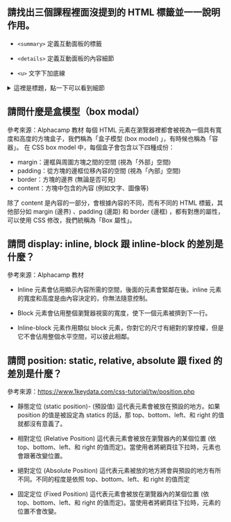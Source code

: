 ## 請找出三個課程裡面沒提到的 HTML 標籤並一一說明作用。

+ `<summary>` 定義互動面板的標籤

+ `<details>` 定義互動面板的內容細節

+ `<u>` 文字下加底線

<details>
  <summary>這裡是標題，點一下可以看到細節</summary>
  <p> 細節內容在<u>這邊</u></p>
</details>


## 請問什麼是盒模型（box modal）

參考來源：Alphacamp 教材
每個 HTML 元素在瀏覽器裡都會被視為一個具有寬度和高度的方塊盒子，我們稱為「盒子模型 (box model) 」，有時候也稱為「容器」。
在 CSS box model 中，每個盒子會包含以下四種成份：

+ margin：邊框與周圍方塊之間的空間 (視為「外部」空間)
+ padding：從方塊的邊框位移內容的空間 (視為「內部」空間)
+ border：方塊的邊界 (無論是否可見)
+ content：方塊中包含的內容 (例如文字、圖像等)

除了 content 是內容的一部分，會根據內容的不同，而有不同的 HTML 標籤，其他部分如 margin (邊界) 、padding (邊距) 和 border (邊框) ，都有對應的屬性，可以使用 CSS 修改，我們統稱為「Box 屬性」。


## 請問 display: inline, block 跟 inline-block 的差別是什麼？

參考來源：Alphacamp 教材
+ Inline 元素會佔用顯示內容所需的空間，後面的元素會緊鄰在後。inline 元素的寬度和高度是由內容決定的，你無法隨意控制。

+ Block 元素會佔用整個瀏覽器視窗的寬度，使下一個元素被擠到下一行。

+ Inline-block 元素作用類似 block 元素，你對它的尺寸有絕對的掌控權，但是它不會佔用整個水平空間，可以彼此相鄰。



## 請問 position: static, relative, absolute 跟 fixed 的差別是什麼？

參考來源：https://www.1keydata.com/css-tutorial/tw/position.php

+ 靜態定位 (static position)- (預設值)
這代表元素會被放在預設的地方。如果 position 的值是被設定為 statics 的話，那 top、bottom、left、和 right 的值就都沒有意義了。

+ 相對定位 (Relative Position)
這代表元素會被放在瀏覽器內的某個位置 (依 top、bottom、left、和 right 的值而定)。當使用者將網頁往下拉時，元素也會跟著改變位置。

+ 絕對定位 (Absolute Position)
這代表元素被放的地方將會與預設的地方有所不同。不同的程度是依照 top、bottom、left、和 right 的值而定

+ 固定定位 (Fixed Position)
 這代表元素會被放在瀏覽器內的某個位置 (依 top、bottom、left、和 right 的值而定)。當使用者將網頁往下拉時，元素的位置不會改變。

 